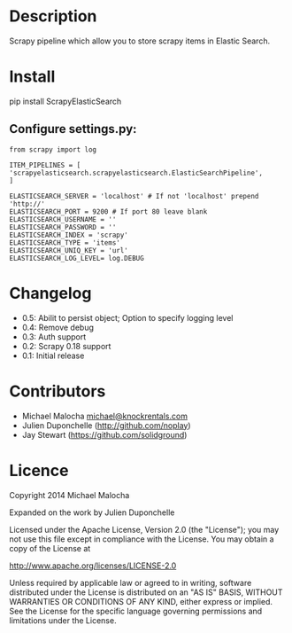 Description
===========
Scrapy pipeline which allow you to store scrapy items in Elastic Search.

Install
=======
   pip install ScrapyElasticSearch

Configure settings.py:
----------------------
    from scrapy import log

    ITEM_PIPELINES = [
	'scrapyelasticsearch.scrapyelasticsearch.ElasticSearchPipeline',
    ]

    ELASTICSEARCH_SERVER = 'localhost' # If not 'localhost' prepend 'http://'
    ELASTICSEARCH_PORT = 9200 # If port 80 leave blank
    ELASTICSEARCH_USERNAME = ''
    ELASTICSEARCH_PASSWORD = ''
    ELASTICSEARCH_INDEX = 'scrapy'
    ELASTICSEARCH_TYPE = 'items'
    ELASTICSEARCH_UNIQ_KEY = 'url'
    ELASTICSEARCH_LOG_LEVEL= log.DEBUG

Changelog
=========

* 0.5: Abilit to persist object; Option to specify logging level
* 0.4: Remove debug
* 0.3: Auth support
* 0.2: Scrapy 0.18 support
* 0.1: Initial release

Contributors
=============
* Michael Malocha <michael@knockrentals.com>
* Julien Duponchelle (http://github.com/noplay)
* Jay Stewart (https://github.com/solidground)

Licence
=======
Copyright 2014 Michael Malocha

Expanded on the work by Julien Duponchelle

Licensed under the Apache License, Version 2.0 (the "License");
you may not use this file except in compliance with the License.
You may obtain a copy of the License at

http://www.apache.org/licenses/LICENSE-2.0

Unless required by applicable law or agreed to in writing, software
distributed under the License is distributed on an "AS IS" BASIS,
WITHOUT WARRANTIES OR CONDITIONS OF ANY KIND, either express or implied.
See the License for the specific language governing permissions and
limitations under the License.
